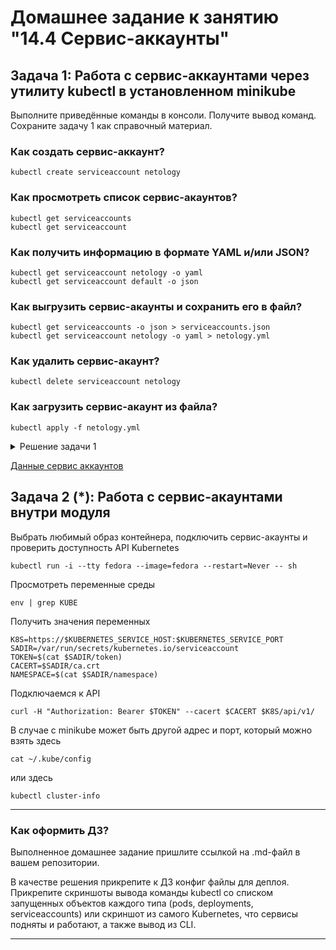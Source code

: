 # Домашнее задание к занятию "14.4 Сервис-аккаунты"

## Задача 1: Работа с сервис-аккаунтами через утилиту kubectl в установленном minikube

Выполните приведённые команды в консоли. Получите вывод команд. Сохраните
задачу 1 как справочный материал.

### Как создать сервис-аккаунт?

```
kubectl create serviceaccount netology
```

### Как просмотреть список сервис-акаунтов?

```
kubectl get serviceaccounts
kubectl get serviceaccount
```

### Как получить информацию в формате YAML и/или JSON?

```
kubectl get serviceaccount netology -o yaml
kubectl get serviceaccount default -o json
```

### Как выгрузить сервис-акаунты и сохранить его в файл?

```
kubectl get serviceaccounts -o json > serviceaccounts.json
kubectl get serviceaccount netology -o yaml > netology.yml
```

### Как удалить сервис-акаунт?

```
kubectl delete serviceaccount netology
```

### Как загрузить сервис-акаунт из файла?

```
kubectl apply -f netology.yml
```

<details>
    <summary>Решение задачи 1</summary>

```
iva@c9v:~ $ kubectl create serviceaccount netology
serviceaccount/netology created
iva@c9v:~ $ kubectl get serviceaccounts
NAME       SECRETS   AGE
default    0         3d16h
netology   0         12s
iva@c9v:~ $ kubectl get serviceaccount
NAME       SECRETS   AGE
default    0         3d16h
netology   0         17s
iva@c9v:~ $ kubectl get serviceaccount netology -o yaml
apiVersion: v1
kind: ServiceAccount
metadata:
  creationTimestamp: "2022-12-10T13:47:13Z"
  name: netology
  namespace: default
  resourceVersion: "30366"
  uid: 612235ee-9ec8-436b-9f87-93e45a78e614
iva@c9v:~ $ kubectl get serviceaccount default -o json
{
    "apiVersion": "v1",
    "kind": "ServiceAccount",
    "metadata": {
        "creationTimestamp": "2022-12-06T20:48:43Z",
        "name": "default",
        "namespace": "default",
        "resourceVersion": "338",
        "uid": "a615f19f-7ed8-495a-8dca-be6137d1db0a"
    }
}

iva@c9v:~ $ cd Documents/14/out14
iva@c9v:~/Documents/14/out14 $ kubectl get serviceaccounts -o json > serviceaccounts.json
iva@c9v:~/Documents/14/out14 $ cat serviceaccounts.json 
{
    "apiVersion": "v1",
    "items": [
        {
            "apiVersion": "v1",
            "kind": "ServiceAccount",
            "metadata": {
                "creationTimestamp": "2022-12-06T20:48:43Z",
                "name": "default",
                "namespace": "default",
                "resourceVersion": "338",
                "uid": "a615f19f-7ed8-495a-8dca-be6137d1db0a"
            }
        },
        {
            "apiVersion": "v1",
            "kind": "ServiceAccount",
            "metadata": {
                "creationTimestamp": "2022-12-10T13:47:13Z",
                "name": "netology",
                "namespace": "default",
                "resourceVersion": "30366",
                "uid": "612235ee-9ec8-436b-9f87-93e45a78e614"
            }
        }
    ],
    "kind": "List",
    "metadata": {
        "resourceVersion": ""
    }
}
iva@c9v:~/Documents/14/out14 $ kubectl get serviceaccount netology -o yaml > netology.yml
iva@c9v:~/Documents/14/out14 $ cat netology.yml 
apiVersion: v1
kind: ServiceAccount
metadata:
  creationTimestamp: "2022-12-10T13:47:13Z"
  name: netology
  namespace: default
  resourceVersion: "30366"
  uid: 612235ee-9ec8-436b-9f87-93e45a78e614

iva@c9v:~/Documents/14/out14 $ kubectl delete serviceaccount netology
serviceaccount "netology" deleted
iva@c9v:~/Documents/14/out14 $ kubectl apply -f netology.yml
serviceaccount/netology created
iva@c9v:~/Documents/14/out14 $ kubectl get serviceaccounts
NAME       SECRETS   AGE
default    0         3d17h
netology   0         14s


```
</details>


[Данные сервис аккаунтов](./14.4/out/)

## Задача 2 (*): Работа с сервис-акаунтами внутри модуля

Выбрать любимый образ контейнера, подключить сервис-акаунты и проверить
доступность API Kubernetes

```
kubectl run -i --tty fedora --image=fedora --restart=Never -- sh
```

Просмотреть переменные среды

```
env | grep KUBE
```

Получить значения переменных

```
K8S=https://$KUBERNETES_SERVICE_HOST:$KUBERNETES_SERVICE_PORT
SADIR=/var/run/secrets/kubernetes.io/serviceaccount
TOKEN=$(cat $SADIR/token)
CACERT=$SADIR/ca.crt
NAMESPACE=$(cat $SADIR/namespace)
```

Подключаемся к API

```
curl -H "Authorization: Bearer $TOKEN" --cacert $CACERT $K8S/api/v1/
```

В случае с minikube может быть другой адрес и порт, который можно взять здесь

```
cat ~/.kube/config
```

или здесь

```
kubectl cluster-info
```

---

### Как оформить ДЗ?

Выполненное домашнее задание пришлите ссылкой на .md-файл в вашем репозитории.

В качестве решения прикрепите к ДЗ конфиг файлы для деплоя. Прикрепите скриншоты вывода команды kubectl со списком запущенных объектов каждого типа (pods, deployments, serviceaccounts) или скриншот из самого Kubernetes, что сервисы подняты и работают, а также вывод из CLI.

---
